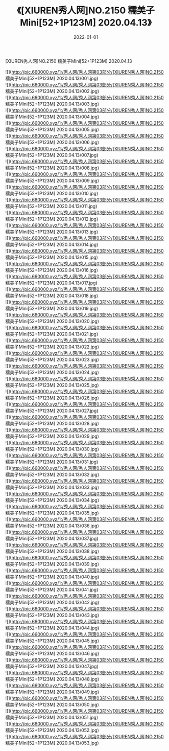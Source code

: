 ﻿---
layout: post
title:  《[XIUREN秀人网]NO.2150 糯美子Mini[52+1P123M] 2020.04.13》
date:   2022-01-01
img: http://pic.660000.xyz/1:/秀人网/秀人网第03部分/[XIUREN秀人网]NO.2150 糯美子Mini[52+1P123M] 2020.04.13/000.jpg
categories: [美女, 清纯, 唯美]
---

[XIUREN秀人网]NO.2150 糯美子Mini[52+1P123M] 2020.04.13

 ![](http://pic.660000.xyz/1:/秀人网/秀人网第03部分/[XIUREN秀人网]NO.2150 糯美子Mini[52+1P123M] 2020.04.13/001.jpg) <br>![](http://pic.660000.xyz/1:/秀人网/秀人网第03部分/[XIUREN秀人网]NO.2150 糯美子Mini[52+1P123M] 2020.04.13/002.jpg) <br>![](http://pic.660000.xyz/1:/秀人网/秀人网第03部分/[XIUREN秀人网]NO.2150 糯美子Mini[52+1P123M] 2020.04.13/003.jpg) <br>![](http://pic.660000.xyz/1:/秀人网/秀人网第03部分/[XIUREN秀人网]NO.2150 糯美子Mini[52+1P123M] 2020.04.13/004.jpg) <br>![](http://pic.660000.xyz/1:/秀人网/秀人网第03部分/[XIUREN秀人网]NO.2150 糯美子Mini[52+1P123M] 2020.04.13/005.jpg) <br>![](http://pic.660000.xyz/1:/秀人网/秀人网第03部分/[XIUREN秀人网]NO.2150 糯美子Mini[52+1P123M] 2020.04.13/006.jpg) <br>![](http://pic.660000.xyz/1:/秀人网/秀人网第03部分/[XIUREN秀人网]NO.2150 糯美子Mini[52+1P123M] 2020.04.13/007.jpg) <br>![](http://pic.660000.xyz/1:/秀人网/秀人网第03部分/[XIUREN秀人网]NO.2150 糯美子Mini[52+1P123M] 2020.04.13/008.jpg) <br>![](http://pic.660000.xyz/1:/秀人网/秀人网第03部分/[XIUREN秀人网]NO.2150 糯美子Mini[52+1P123M] 2020.04.13/009.jpg) <br>![](http://pic.660000.xyz/1:/秀人网/秀人网第03部分/[XIUREN秀人网]NO.2150 糯美子Mini[52+1P123M] 2020.04.13/010.jpg) <br>![](http://pic.660000.xyz/1:/秀人网/秀人网第03部分/[XIUREN秀人网]NO.2150 糯美子Mini[52+1P123M] 2020.04.13/011.jpg) <br>![](http://pic.660000.xyz/1:/秀人网/秀人网第03部分/[XIUREN秀人网]NO.2150 糯美子Mini[52+1P123M] 2020.04.13/012.jpg) <br>![](http://pic.660000.xyz/1:/秀人网/秀人网第03部分/[XIUREN秀人网]NO.2150 糯美子Mini[52+1P123M] 2020.04.13/013.jpg) <br>![](http://pic.660000.xyz/1:/秀人网/秀人网第03部分/[XIUREN秀人网]NO.2150 糯美子Mini[52+1P123M] 2020.04.13/014.jpg) <br>![](http://pic.660000.xyz/1:/秀人网/秀人网第03部分/[XIUREN秀人网]NO.2150 糯美子Mini[52+1P123M] 2020.04.13/015.jpg) <br>![](http://pic.660000.xyz/1:/秀人网/秀人网第03部分/[XIUREN秀人网]NO.2150 糯美子Mini[52+1P123M] 2020.04.13/016.jpg) <br>![](http://pic.660000.xyz/1:/秀人网/秀人网第03部分/[XIUREN秀人网]NO.2150 糯美子Mini[52+1P123M] 2020.04.13/017.jpg) <br>![](http://pic.660000.xyz/1:/秀人网/秀人网第03部分/[XIUREN秀人网]NO.2150 糯美子Mini[52+1P123M] 2020.04.13/018.jpg) <br>![](http://pic.660000.xyz/1:/秀人网/秀人网第03部分/[XIUREN秀人网]NO.2150 糯美子Mini[52+1P123M] 2020.04.13/019.jpg) <br>![](http://pic.660000.xyz/1:/秀人网/秀人网第03部分/[XIUREN秀人网]NO.2150 糯美子Mini[52+1P123M] 2020.04.13/020.jpg) <br>![](http://pic.660000.xyz/1:/秀人网/秀人网第03部分/[XIUREN秀人网]NO.2150 糯美子Mini[52+1P123M] 2020.04.13/021.jpg) <br>![](http://pic.660000.xyz/1:/秀人网/秀人网第03部分/[XIUREN秀人网]NO.2150 糯美子Mini[52+1P123M] 2020.04.13/022.jpg) <br>![](http://pic.660000.xyz/1:/秀人网/秀人网第03部分/[XIUREN秀人网]NO.2150 糯美子Mini[52+1P123M] 2020.04.13/023.jpg) <br>![](http://pic.660000.xyz/1:/秀人网/秀人网第03部分/[XIUREN秀人网]NO.2150 糯美子Mini[52+1P123M] 2020.04.13/024.jpg) <br>![](http://pic.660000.xyz/1:/秀人网/秀人网第03部分/[XIUREN秀人网]NO.2150 糯美子Mini[52+1P123M] 2020.04.13/025.jpg) <br>![](http://pic.660000.xyz/1:/秀人网/秀人网第03部分/[XIUREN秀人网]NO.2150 糯美子Mini[52+1P123M] 2020.04.13/026.jpg) <br>![](http://pic.660000.xyz/1:/秀人网/秀人网第03部分/[XIUREN秀人网]NO.2150 糯美子Mini[52+1P123M] 2020.04.13/027.jpg) <br>![](http://pic.660000.xyz/1:/秀人网/秀人网第03部分/[XIUREN秀人网]NO.2150 糯美子Mini[52+1P123M] 2020.04.13/028.jpg) <br>![](http://pic.660000.xyz/1:/秀人网/秀人网第03部分/[XIUREN秀人网]NO.2150 糯美子Mini[52+1P123M] 2020.04.13/029.jpg) <br>![](http://pic.660000.xyz/1:/秀人网/秀人网第03部分/[XIUREN秀人网]NO.2150 糯美子Mini[52+1P123M] 2020.04.13/030.jpg) <br>![](http://pic.660000.xyz/1:/秀人网/秀人网第03部分/[XIUREN秀人网]NO.2150 糯美子Mini[52+1P123M] 2020.04.13/031.jpg) <br>![](http://pic.660000.xyz/1:/秀人网/秀人网第03部分/[XIUREN秀人网]NO.2150 糯美子Mini[52+1P123M] 2020.04.13/032.jpg) <br>![](http://pic.660000.xyz/1:/秀人网/秀人网第03部分/[XIUREN秀人网]NO.2150 糯美子Mini[52+1P123M] 2020.04.13/033.jpg) <br>![](http://pic.660000.xyz/1:/秀人网/秀人网第03部分/[XIUREN秀人网]NO.2150 糯美子Mini[52+1P123M] 2020.04.13/034.jpg) <br>![](http://pic.660000.xyz/1:/秀人网/秀人网第03部分/[XIUREN秀人网]NO.2150 糯美子Mini[52+1P123M] 2020.04.13/035.jpg) <br>![](http://pic.660000.xyz/1:/秀人网/秀人网第03部分/[XIUREN秀人网]NO.2150 糯美子Mini[52+1P123M] 2020.04.13/036.jpg) <br>![](http://pic.660000.xyz/1:/秀人网/秀人网第03部分/[XIUREN秀人网]NO.2150 糯美子Mini[52+1P123M] 2020.04.13/037.jpg) <br>![](http://pic.660000.xyz/1:/秀人网/秀人网第03部分/[XIUREN秀人网]NO.2150 糯美子Mini[52+1P123M] 2020.04.13/038.jpg) <br>![](http://pic.660000.xyz/1:/秀人网/秀人网第03部分/[XIUREN秀人网]NO.2150 糯美子Mini[52+1P123M] 2020.04.13/039.jpg) <br>![](http://pic.660000.xyz/1:/秀人网/秀人网第03部分/[XIUREN秀人网]NO.2150 糯美子Mini[52+1P123M] 2020.04.13/040.jpg) <br>![](http://pic.660000.xyz/1:/秀人网/秀人网第03部分/[XIUREN秀人网]NO.2150 糯美子Mini[52+1P123M] 2020.04.13/041.jpg) <br>![](http://pic.660000.xyz/1:/秀人网/秀人网第03部分/[XIUREN秀人网]NO.2150 糯美子Mini[52+1P123M] 2020.04.13/042.jpg) <br>![](http://pic.660000.xyz/1:/秀人网/秀人网第03部分/[XIUREN秀人网]NO.2150 糯美子Mini[52+1P123M] 2020.04.13/043.jpg) <br>![](http://pic.660000.xyz/1:/秀人网/秀人网第03部分/[XIUREN秀人网]NO.2150 糯美子Mini[52+1P123M] 2020.04.13/044.jpg) <br>![](http://pic.660000.xyz/1:/秀人网/秀人网第03部分/[XIUREN秀人网]NO.2150 糯美子Mini[52+1P123M] 2020.04.13/045.jpg) <br>![](http://pic.660000.xyz/1:/秀人网/秀人网第03部分/[XIUREN秀人网]NO.2150 糯美子Mini[52+1P123M] 2020.04.13/046.jpg) <br>![](http://pic.660000.xyz/1:/秀人网/秀人网第03部分/[XIUREN秀人网]NO.2150 糯美子Mini[52+1P123M] 2020.04.13/047.jpg) <br>![](http://pic.660000.xyz/1:/秀人网/秀人网第03部分/[XIUREN秀人网]NO.2150 糯美子Mini[52+1P123M] 2020.04.13/048.jpg) <br>![](http://pic.660000.xyz/1:/秀人网/秀人网第03部分/[XIUREN秀人网]NO.2150 糯美子Mini[52+1P123M] 2020.04.13/049.jpg) <br>![](http://pic.660000.xyz/1:/秀人网/秀人网第03部分/[XIUREN秀人网]NO.2150 糯美子Mini[52+1P123M] 2020.04.13/050.jpg) <br>![](http://pic.660000.xyz/1:/秀人网/秀人网第03部分/[XIUREN秀人网]NO.2150 糯美子Mini[52+1P123M] 2020.04.13/051.jpg) <br>![](http://pic.660000.xyz/1:/秀人网/秀人网第03部分/[XIUREN秀人网]NO.2150 糯美子Mini[52+1P123M] 2020.04.13/052.jpg) <br>![](http://pic.660000.xyz/1:/秀人网/秀人网第03部分/[XIUREN秀人网]NO.2150 糯美子Mini[52+1P123M] 2020.04.13/053.jpg) <br>